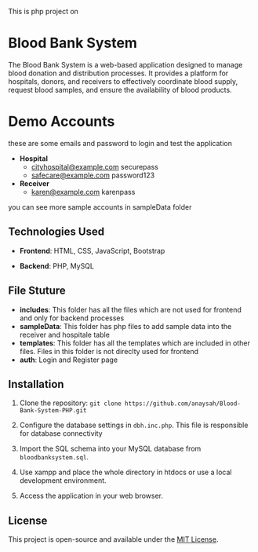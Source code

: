 This is php project on
# Blood Bank System

The Blood Bank System is a web-based application designed to manage blood donation and distribution processes. It provides a platform for hospitals, donors, and receivers to effectively coordinate blood supply, request blood samples, and ensure the availability of blood products.

# Demo Accounts
these are some emails and password to login and test the application
- **Hospital**
    - cityhospital@example.com securepass
    - safecare@example.com password123
- **Receiver**
    - karen@example.com karenpass

you can see more sample accounts in sampleData folder

## Technologies Used

- **Frontend**: HTML, CSS, JavaScript, Bootstrap

- **Backend**: PHP, MySQL

## File Stuture

- **includes**: This folder has all the files which are not used for frontend and only for backend processes
- **sampleData**: This folder has php files to add sample data into the receiver and hospitale table
- **templates**: This folder has all the templates which are included in other files. Files in this folder is not direclty used for frontend
- **auth**: Login and Register page

## Installation

1. Clone the repository: `git clone https://github.com/anaysah/Blood-Bank-System-PHP.git`

2. Configure the database settings in `dbh.inc.php`. This file is responsible for database connectivity

3. Import the SQL schema into your MySQL database from `bloodbanksystem.sql`.

4. Use xampp and place the whole directory in htdocs or use a local development environment.

5. Access the application in your web browser.

## License

This project is open-source and available under the [MIT License](LICENSE.md).